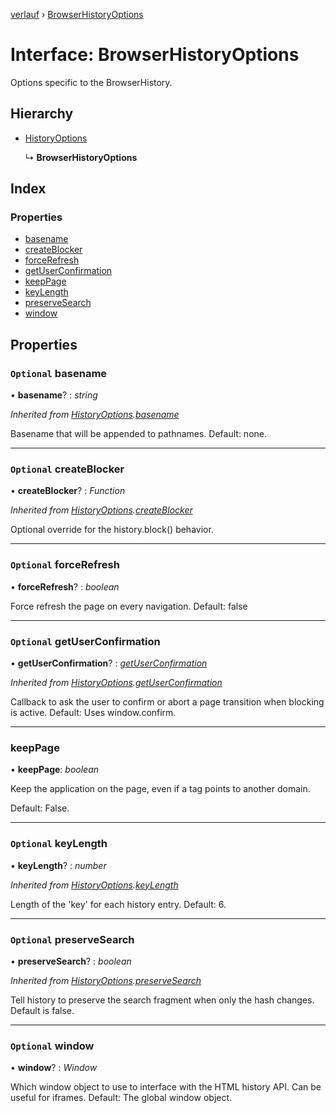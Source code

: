 [verlauf](../README.md) › [BrowserHistoryOptions](browserhistoryoptions.md)

# Interface: BrowserHistoryOptions

Options specific to the BrowserHistory.

## Hierarchy

* [HistoryOptions](historyoptions.md)

  ↳ **BrowserHistoryOptions**

## Index

### Properties

* [basename](browserhistoryoptions.md#optional-basename)
* [createBlocker](browserhistoryoptions.md#optional-createblocker)
* [forceRefresh](browserhistoryoptions.md#optional-forcerefresh)
* [getUserConfirmation](browserhistoryoptions.md#optional-getuserconfirmation)
* [keepPage](browserhistoryoptions.md#keeppage)
* [keyLength](browserhistoryoptions.md#optional-keylength)
* [preserveSearch](browserhistoryoptions.md#optional-preservesearch)
* [window](browserhistoryoptions.md#optional-window)

## Properties

### `Optional` basename

• **basename**? : *string*

*Inherited from [HistoryOptions](historyoptions.md).[basename](historyoptions.md#optional-basename)*

Basename that will be appended to pathnames. Default: none.

___

### `Optional` createBlocker

• **createBlocker**? : *Function*

*Inherited from [HistoryOptions](historyoptions.md).[createBlocker](historyoptions.md#optional-createblocker)*

Optional override for the history.block() behavior.

___

### `Optional` forceRefresh

• **forceRefresh**? : *boolean*

Force refresh the page on every navigation.
Default: false

___

### `Optional` getUserConfirmation

• **getUserConfirmation**? : *[getUserConfirmation](browserhistoryoptions.md#optional-getuserconfirmation)*

*Inherited from [HistoryOptions](historyoptions.md).[getUserConfirmation](historyoptions.md#optional-getuserconfirmation)*

Callback to ask the user to confirm or abort a page transition when blocking is active.
Default: Uses window.confirm.

___

###  keepPage

• **keepPage**: *boolean*

Keep the application on the page, even if a <base/> tag points to another domain.

Default: False.

___

### `Optional` keyLength

• **keyLength**? : *number*

*Inherited from [HistoryOptions](historyoptions.md).[keyLength](historyoptions.md#optional-keylength)*

Length of the 'key' for each history entry. Default: 6.

___

### `Optional` preserveSearch

• **preserveSearch**? : *boolean*

*Inherited from [HistoryOptions](historyoptions.md).[preserveSearch](historyoptions.md#optional-preservesearch)*

Tell history to preserve the search fragment when only the hash changes.
Default is false.

___

### `Optional` window

• **window**? : *Window*

Which window object to use to interface with the HTML history API. Can be useful for iframes.
Default: The global window object.
